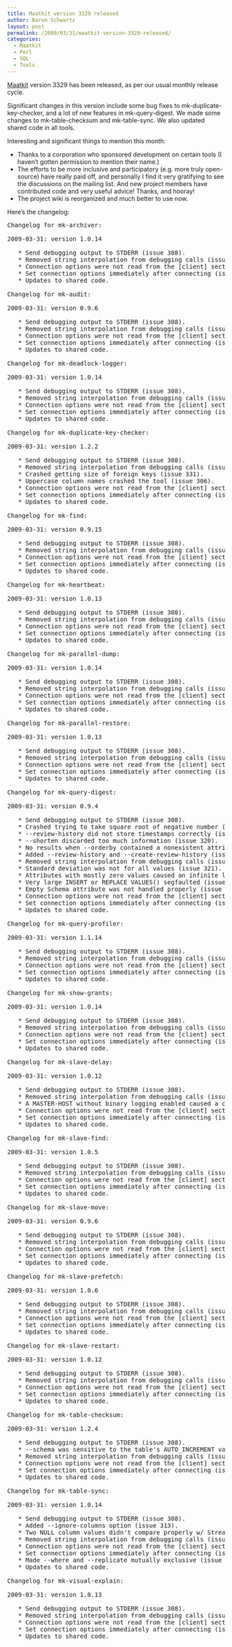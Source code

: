 ```yaml
---
title: Maatkit version 3329 released
author: Baron Schwartz
layout: post
permalink: /2009/03/31/maatkit-version-3329-released/
categories:
  - Maatkit
  - Perl
  - SQL
  - Tools
---
```

[Maatkit][1] version 3329 has been released, as per our usual monthly release cycle.

Significant changes in this version include some bug fixes to mk-duplicate-key-checker, and a lot of new features in mk-query-digest. We made some changes to mk-table-checksum and mk-table-sync. We also updated shared code in all tools.

Interesting and significant things to mention this month:

*   Thanks to a corporation who sponsored development on certain tools (I haven&#8217;t gotten permission to mention their name.)
*   The efforts to be more inclusive and participatory (e.g. more truly open-source) have really paid off, and personally I find it very gratifying to see the discussions on the mailing list. And new project members have contributed code and very useful advice! Thanks, and hooray!
*   The project wiki is reorganized and much better to use now.

Here&#8217;s the changelog:

<pre>Changelog for mk-archiver:

2009-03-31: version 1.0.14

   * Send debugging output to STDERR (issue 308).
   * Removed string interpolation from debugging calls (issue 308)
   * Connection options were not read from the [client] section (issue 249).
   * Set connection options immediately after connecting (issue 286).
   * Updates to shared code.

Changelog for mk-audit:

2009-03-31: version 0.9.6

   * Send debugging output to STDERR (issue 308).
   * Removed string interpolation from debugging calls (issue 308).
   * Connection options were not read from the [client] section (issue 249).
   * Set connection options immediately after connecting (issue 286).
   * Updates to shared code.

Changelog for mk-deadlock-logger:

2009-03-31: version 1.0.14

   * Send debugging output to STDERR (issue 308).
   * Removed string interpolation from debugging calls (issue 308).
   * Connection options were not read from the [client] section (issue 249).
   * Set connection options immediately after connecting (issue 286).
   * Updates to shared code.

Changelog for mk-duplicate-key-checker:

2009-03-31: version 1.2.2

   * Send debugging output to STDERR (issue 308).
   * Removed string interpolation from debugging calls (issue 308).
   * Crashed getting size of foreign keys (issue 331).
   * Uppercase column names crashed the tool (issue 306).
   * Connection options were not read from the [client] section (issue 249).
   * Set connection options immediately after connecting (issue 286).
   * Updates to shared code.

Changelog for mk-find:

2009-03-31: version 0.9.15

   * Send debugging output to STDERR (issue 308).
   * Removed string interpolation from debugging calls (issue 308).
   * Connection options were not read from the [client] section (issue 249).
   * Set connection options immediately after connecting (issue 286).
   * Updates to shared code.

Changelog for mk-heartbeat:

2009-03-31: version 1.0.13

   * Send debugging output to STDERR (issue 308).
   * Removed string interpolation from debugging calls (issue 308)
   * Connection options were not read from the [client] section (issue 249).
   * Set connection options immediately after connecting (issue 286).
   * Updates to shared code.

Changelog for mk-parallel-dump:

2009-03-31: version 1.0.14

   * Send debugging output to STDERR (issue 308).
   * Removed string interpolation from debugging calls (issue 308)
   * Connection options were not read from the [client] section (issue 249).
   * Set connection options immediately after connecting (issue 286).
   * Updates to shared code.

Changelog for mk-parallel-restore:

2009-03-31: version 1.0.13

   * Send debugging output to STDERR (issue 308).
   * Removed string interpolation from debugging calls (issue 308)
   * Connection options were not read from the [client] section (issue 249).
   * Set connection options immediately after connecting (issue 286).
   * Updates to shared code.

Changelog for mk-query-digest:

2009-03-31: version 0.9.4

   * Send debugging output to STDERR (issue 308).
   * Crashed trying to take square root of negative number (issue 332).
   * --review-history did not store timestamps correctly (issue 329).
   * --shorten discarded too much information (issue 320).
   * No results when --orderby contained a nonexistent attribute (issue 244).
   * Added --review-history and --create-review-history (issue 194).
   * Removed string interpolation from debugging calls (issue 308).
   * Standard deviation was not for all values (issue 321).
   * Attributes with mostly zero values caused an infinite loop (issue 321).
   * Very large INSERT or REPLACE VALUES() segfaulted (issue 322).
   * Empty Schema attribute was not handled properly (issue 323).
   * Connection options were not read from the [client] section (issue 249).
   * Set connection options immediately after connecting (issue 286).
   * Updates to shared code.

Changelog for mk-query-profiler:

2009-03-31: version 1.1.14

   * Send debugging output to STDERR (issue 308).
   * Removed string interpolation from debugging calls (issue 308).
   * Connection options were not read from the [client] section (issue 249).
   * Set connection options immediately after connecting (issue 286).
   * Updates to shared code.

Changelog for mk-show-grants:

2009-03-31: version 1.0.14

   * Send debugging output to STDERR (issue 308).
   * Removed string interpolation from debugging calls (issue 308).
   * Connection options were not read from the [client] section (issue 249).
   * Set connection options immediately after connecting (issue 286).
   * Updates to shared code.

Changelog for mk-slave-delay:

2009-03-31: version 1.0.12

   * Send debugging output to STDERR (issue 308).
   * Removed string interpolation from debugging calls (issue 308)
   * A MASTER-HOST without binary logging enabled caused a crash (issue 215).
   * Connection options were not read from the [client] section (issue 249).
   * Set connection options immediately after connecting (issue 286).
   * Updates to shared code.

Changelog for mk-slave-find:

2009-03-31: version 1.0.5

   * Send debugging output to STDERR (issue 308).
   * Removed string interpolation from debugging calls (issue 308).
   * Connection options were not read from the [client] section (issue 249).
   * Set connection options immediately after connecting (issue 286).
   * Updates to shared code.

Changelog for mk-slave-move:

2009-03-31: version 0.9.6

   * Send debugging output to STDERR (issue 308).
   * Removed string interpolation from debugging calls (issue 308).
   * Connection options were not read from the [client] section (issue 249).
   * Set connection options immediately after connecting (issue 286).
   * Updates to shared code.

Changelog for mk-slave-prefetch:

2009-03-31: version 1.0.6

   * Send debugging output to STDERR (issue 308).
   * Removed string interpolation from debugging calls (issue 308)
   * Connection options were not read from the [client] section (issue 249).
   * Set connection options immediately after connecting (issue 286).
   * Updates to shared code.

Changelog for mk-slave-restart:

2009-03-31: version 1.0.12

   * Send debugging output to STDERR (issue 308).
   * Removed string interpolation from debugging calls (issue 308)
   * Connection options were not read from the [client] section (issue 249).
   * Set connection options immediately after connecting (issue 286).
   * Updates to shared code.

Changelog for mk-table-checksum:

2009-03-31: version 1.2.4

   * Send debugging output to STDERR (issue 308).
   * --schema was sensitive to the table's AUTO_INCREMENT value (issue 328).
   * Removed string interpolation from debugging calls (issue 308)
   * Connection options were not read from the [client] section (issue 249).
   * Set connection options immediately after connecting (issue 286).
   * Updates to shared code.

Changelog for mk-table-sync:

2009-03-31: version 1.0.14

   * Send debugging output to STDERR (issue 308).
   * Added --ignore-columns option (issue 313).
   * Two NULL column values didn't compare properly w/ Stream/GroupBy (issue 218).
   * Removed string interpolation from debugging calls (issue 308)
   * Connection options were not read from the [client] section (issue 249).
   * Set connection options immediately after connecting (issue 286).
   * Made --where and --replicate mutually exclusive (issue 302).
   * Updates to shared code.

Changelog for mk-visual-explain:

2009-03-31: version 1.0.13

   * Send debugging output to STDERR (issue 308).
   * Removed string interpolation from debugging calls (issue 308).
   * Connection options were not read from the [client] section (issue 249).
   * Set connection options immediately after connecting (issue 286).
   * Updates to shared code.
</pre>

 [1]: http://code.google.com/p/maatkit/